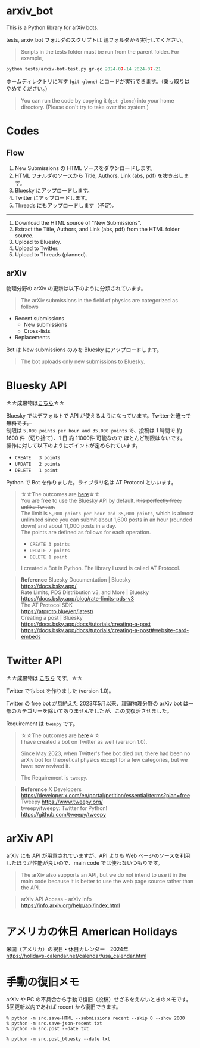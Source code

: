 # arxiv_bot

This is a Python library for arXiv bots.

tests, arxiv_bot フォルダのスクリプトは 親フォルダから実行してください。  
> Scripts in the tests folder must be run from the parent folder. For example, 
```python
python tests/arxiv-bot-test.py gr-qc 2024-07-14 2024-07-21
```

ホームディレクトリに写す (`git glone`) とコードが実行できます。（乗っ取りはやめてください。）

> You can run the code by copying it (`git glone`) into your home directory. (Please don't try to take over the system.)

# Codes

## Flow

1. New Submissions の HTML ソースをダウンロードします。
2. HTML フォルダのソースから Title, Authors, Link (abs, pdf) を抜き出します。
3. Bluesky にアップロードします。
4. Twitter にアップロードします。
5. Threads にもアップロードします（予定）。

---

1. Download the HTML source of "New Submissions". 
2. Extract the Title, Authors, and Link (abs, pdf) from the HTML folder source. 
3. Upload to Bluesky. 
4. Upload to Twitter. 
5. Upload to Threads (planned).

## arXiv

物理分野の arXiv の更新は以下のように分類されています。

> The arXiv submissions in the field of physics are categorized as follows

* Recent submissions
    * New submissions
    * Cross-lists
* Replacements

Bot は New submissions のみを Bluesky にアップロードします。  
> The bot uploads only new submissions to Bluesky.

# Bluesky API

☆☆成果物は[こちら](https://bsky.app/profile/krypf.bsky.social/lists/3kzls5tw2uw2t)☆☆

Bluesky ではデフォルトで API が使えるようになっています。~~Twitter と違って無料です。~~  
制限は `5,000 points per hour and 35,000 points` で、投稿は 1 時間で 約 1600 件（切り捨て）、1 日 約 11000件 可能なので ほとんど制限はないです。  
操作に対して以下のようにポイントが定められています。

* `CREATE	3 points`
* `UPDATE	2 points`
* `DELETE	1 point`

Python で Bot を作りました。ライブラリ名は AT Protocol といいます。

> ☆☆The outcomes are [here](https://bsky.app/profile/krypf.bsky.social/lists/3kzls5tw2uw2t)☆☆  
> You are free to use the Bluesky API by default. ~~It is perfectly free, unlike Twitter.~~  
> The limit is `5,000 points per hour and 35,000 points`, which is almost unlimited since you can submit about 1,600 posts in an hour (rounded down) and about 11,000 posts in a day.  
> The points are defined as follows for each operation.
> 
> * `CREATE	3 points`
> * `UPDATE	2 points`
> * `DELETE	1 point`
> 
> I created a Bot in Python. The library I used is called AT Protocol.


> **Reference**
> Bluesky Documentation | Bluesky   
> https://docs.bsky.app/  
> Rate Limits, PDS Distribution v3, and More | Bluesky  
> https://docs.bsky.app/blog/rate-limits-pds-v3  
> The AT Protocol SDK   
> https://atproto.blue/en/latest/  
> Creating a post | Bluesky  
> https://docs.bsky.app/docs/tutorials/creating-a-post  
> https://docs.bsky.app/docs/tutorials/creating-a-post#website-card-embeds


# Twitter API

☆☆成果物は [こちら](https://x.com/i/lists/1828539335723163734) です。☆☆

Twitter でも bot を作りました (version 1.0)。

Twitter の free bot が息絶えた 2023年5月以来、理論物理分野の arXiv bot は一部のカテゴリーを除いてありませんでしたが、この度復活させました。

Requirement は `tweepy` です。


> ☆☆The outcomes are [here](https://x.com/i/lists/1828539335723163734)☆☆  
> I have created a bot on Twitter as well (version 1.0).
> 
> Since May 2023, when Twitter's free bot died out, there had been no arXiv bot for theoretical physics except for a few categories, but we have now revived it.
> 
> The Requirement is `tweepy`.


> **Reference**
> X Developers  
> https://developer.x.com/en/portal/petition/essential/terms?plan=free  
> Tweepy https://www.tweepy.org/  
> tweepy/tweepy: Twitter for Python!  
> https://github.com/tweepy/tweepy 


# arXiv API

arXiv にも API が用意されていますが、API よりも Web ページのソースを利用したほうが性能が良いので、main code では使わないつもりです。

> The arXiv also supports an API, but we do not intend to use it in the main code because it is better to use the web page source rather than the API.


> arXiv API Access - arXiv info  
> https://info.arxiv.org/help/api/index.html 

# アメリカの休日 American Holidays

米国（アメリカ）の祝日・休日カレンダー 2024年  
https://holidays-calendar.net/calendar/usa_calendar.html 

# 手動の復旧メモ

arXiv や PC の不具合から手動で復旧（投稿）せざるをえないときのメモです。
5回更新以内であれば recent から復旧できます。

```
% python -m src.save-HTML --submissions recent --skip 0 --show 2000
% python -m src.save-json-recent txt
% python -m src.post --date txt

% python -m src.post_bluesky --date txt
```